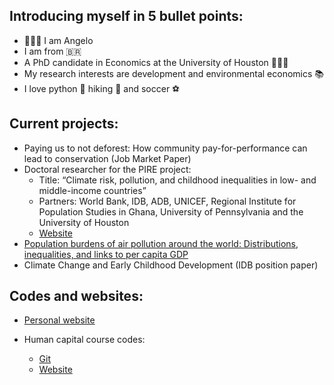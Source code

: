 ## Introducing myself in 5 bullet points:
 
* 🙋🏽‍♂️ I am Angelo 
* I am from 🇧🇷
* A PhD candidate in Economics at the University of Houston 👨🏽‍🎓
* My research interests are development and environmental economics 📚
* I love python 🐍 hiking 🥾 and soccer ⚽

## Current projects:

* Paying us to not deforest: How community pay-for-performance can lead to conservation (Job Market Paper)
* Doctoral researcher for the PIRE project:
  - Title: “Climate risk, pollution, and childhood inequalities in low- and middle-income countries”
  - Partners: World Bank, IDB, ADB, UNICEF, Regional Institute for Population Studies in Ghana, University of Pennsylvania and the University of Houston
  - [Website](https://ceci.sas.upenn.edu)
* [Population burdens of air pollution around the world: Distributions, inequalities, and links to per capita GDP](https://angelofgdsantos.github.io/research/paper1/paper_global_pollution.pdf)
* Climate Change and Early Childhood Development (IDB position paper)
  
## Codes and websites:

* [Personal website](https://angelofgdsantos.github.io)

* Human capital course codes:
  - [Git](https://github.com/angelofgdsantos/human-capital)
  - [Website](https://angelofgdsantos.github.io/human-capital/md/intro.html)

<!---
AngeloSant0s/AngeloSant0s is a ✨ special ✨ repository because its `README.md` (this file) appears on your GitHub profile.
You can click the Preview link to take a look at your changes.
--->
